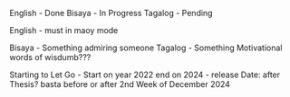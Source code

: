 English - Done
Bisaya - In Progress
Tagalog - Pending


English - must in maoy mode

Bisaya - Something admiring someone
Tagalog - Something Motivational words of wisdumb???


Starting to Let Go - Start on year 2022 end on 2024 - release Date: after Thesis? basta before or after 2nd Week of December 2024
